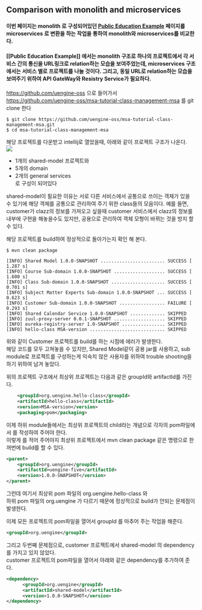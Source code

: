 Comparison with monolith and microservices
------

#### 이번 페이지는 monolith 로 구성되어있던 [Public Education Example](https://github.com/TheOpenCloudEngine/uEngine-cloud/wiki/Public-Education-Example) 페이지를 microservices 로 변환을 하는 작업을 통하여 monolith와 microservices를 비교한다.  
#### [[Public Education Example]] 에서는 monolith 구조로 하나의 프로젝트에서 각 서비스 간의 통신을 URL링크로 relation하는 모습을 보여주었는데, microservices 구조에서는 서비스 별로 프로젝트를 나눌 것이다. 그리고, 동일 URL로 relation하는 모습을 보여주기 위하여 API GateWay와 Resistry Service가 필요하다.

https://github.com/uengine-oss 으로 들어가서  
https://github.com/uengine-oss/msa-tutorial-class-management-msa 를 git clone 한다
```
$ git clone https://github.com/uengine-oss/msa-tutorial-class-management-msa.git
$ cd msa-tutorial-class-management-msa
```

해당 프로젝트를 다운받고 intellij로 열었을때, 아래와 같이 프로젝트 구조가 나온다.  
![](https://raw.githubusercontent.com/wiki/TheOpenCloudEngine/uEngine-cloud/get-started/images/3_1.png)

* 1개의 shared-model 프로젝트와  
* 5개의 domain  
* 2개의 general services  
로 구성이 되어있다

shared-model이 필요한 이유는 서로 다른 서비스에서 공통으로 쓰이는 객체가 있을 수 있기에 해당 객체를 공통으로 관리하여 주기 위한 class들의 모음이다. 예를 들면, customer가 clazz의 정보를 가져오고 싶을때 customer 서비스에서 clazz의 정보를 내부에 구현을 해놓을수도 있지만, 공용으로 관리하여 객체 모형이 바뀌는 것을 방지 할 수 있다.

해당 프로젝트를 build하여 정상적으로 돌아가는지 확인 해 본다.

```
$ mvn clean package

[INFO] Shared Model 1.0.0-SNAPSHOT ........................ SUCCESS [  1.287 s]
[INFO] Course Sub-domain 1.0.0-SNAPSHOT ................... SUCCESS [  1.600 s]
[INFO] Class Sub-domain 1.0.0-SNAPSHOT .................... SUCCESS [  0.701 s]
[INFO] Subject Matter Experts Sub-domain 1.0.0-SNAPSHOT ... SUCCESS [  0.623 s]
[INFO] Customer Sub-domain 1.0.0-SNAPSHOT ................. FAILURE [  0.293 s]
[INFO] Shared Calendar Service 1.0.0-SNAPSHOT ............. SKIPPED
[INFO] zuul-proxy-server 0.0.1-SNAPSHOT ................... SKIPPED
[INFO] eureka-registry-server 1.0-SNAPSHOT ................ SKIPPED
[INFO] hello-class MSA-version ............................ SKIPPED

```
위와 같이 Customer 프로젝트를 build를 하는 시점에 에러가 발생한다.  
해당 코드를 모두 고쳐놓을 수 있지만, Shared Model같이 공용 jar를 사용하고, sub module로 프로젝트를 구성하는게 익숙치 않은 사용자를 위하여
trouble shooting을 하기 위하여 남겨 놓았다.

위의 프로젝트 구조에서 최상위 프로젝트는 다음과 같은 groupId와 artifactId를 가진다.
```xml
    <groupId>org.uengine.hello-class</groupId>
    <artifactId>hello-class</artifactId>
    <version>MSA-version</version>
    <packaging>pom</packaging>
```

이제 하위 module들에서는 최상위 프로젝트의 child라는 개념으로 각자의 pom파일에서 <parent>를 작성하여 주어야 한다.  
이렇게 <parent>를 적어 주어야지 최상위 프로젝트에서 mvn clean package 같은 명령으로 한꺼번에 build를 할 수 있다.
```xml
<parent>
    <groupId>org.uengine</groupId>
    <artifactId>uengine-five</artifactId>
    <version>1.0.0-SNAPSHOT</version>
</parent>
```

그런데 여기서 최상위 pom 파일의 <groupId>org.uengine.hello-class</groupId> 와  
하위 pom 파일의 <groupId>org.uengine</groupId> 가 다르기 때문에 정상적으로 build가 안되는 문제점이 발생한다.  

이제 모든 프로젝트의 pom파일을 열어서 groupId 를 마추어 주는 작업을 해준다.
```xml
<groupId>org.uengine</groupId>
```

그리고 두번째 문제점으로, customer 프로젝트에서 shared-model 의 dependency 를 가지고 있지 않았다.  
customer 프로젝트의 pom파일을 열어서 아래와 같은 dependency를 추가하여 준다.
```xml
<dependency>
      <groupId>org.uengine</groupId>
      <artifactId>shared-model</artifactId>
      <version>1.0.0-SNAPSHOT</version>
</dependency>
```

